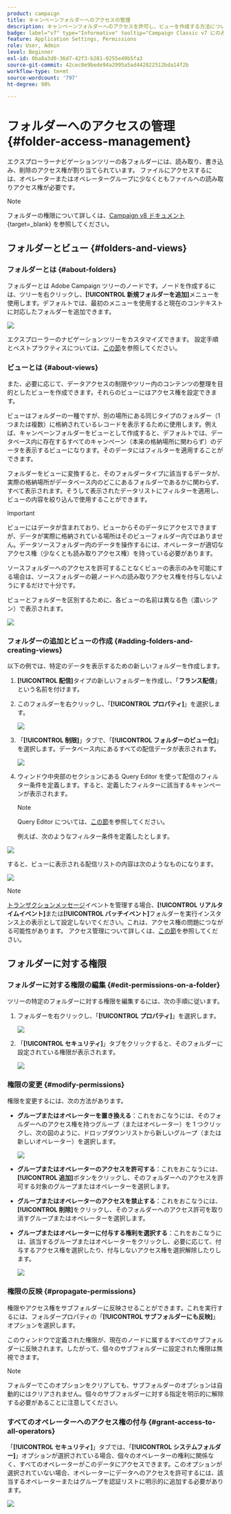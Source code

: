 ```yaml
---
product: campaign
title: キャンペーンフォルダーへのアクセスの管理
description: キャンペーンフォルダーへのアクセスを許可し、ビューを作成する方法について説明します。
badge: label="v7" type="Informative" tooltip="Campaign Classic v7 にのみ適用されます"
feature: Application Settings, Permissions
role: User, Admin
level: Beginner
exl-id: 0ba8a3d0-36d7-42f3-b281-0255e49b5fa3
source-git-commit: 42cec0e9bede94a2995a5ad442822512bda14f2b
workflow-type: tm+mt
source-wordcount: '797'
ht-degree: 98%

---
```


# フォルダーへのアクセスの管理{#folder-access-management}



エクスプローラーナビゲーションツリーの各フォルダーには、読み取り、書き込み、削除のアクセス権が割り当てられています。 ファイルにアクセスするには、オペレーターまたはオペレーターグループに少なくともファイルへの読み取りアクセス権が必要です。

>[!NOTE]
>
>フォルダーの権限について詳しくは、[Campaign v8 ドキュメント ](https://experienceleague.adobe.com/ja/docs/campaign/campaign-v8/admin/permissions/folder-permissions){target=_blank} を参照してください。


## フォルダーとビュー {#folders-and-views}

### フォルダーとは {#about-folders}

フォルダーとは Adobe Campaign ツリーのノードです。ノードを作成するには、ツリーを右クリックし、**[!UICONTROL 新規フォルダーを追加]**&#x200B;メニューを使用します。デフォルトでは、最初のメニューを使用すると現在のコンテキストに対応したフォルダーを追加できます。

![](assets/s_ncs_user_add_folder_in_tree.png)

エクスプローラーのナビゲーションツリーをカスタマイズできます。 設定手順とベストプラクティスについては、[この節](adobe-campaign-workspace.md)を参照してください。

### ビューとは {#about-views}

また、必要に応じて、データアクセスの制限やツリー内のコンテンツの整理を目的としたビューを作成できます。それらのビューにはアクセス権を設定できます。

ビューはフォルダーの一種ですが、別の場所にある同じタイプのフォルダー（1 つまたは複数）に格納されているレコードを表示するために使用します。例えば、キャンペーンフォルダーをビューとして作成すると、デフォルトでは、データベース内に存在するすべてのキャンペーン（本来の格納場所に関わらず）のデータを表示するビューになります。そのデータにはフィルターを適用することができます。

フォルダーをビューに変換すると、そのフォルダータイプに該当するデータが、実際の格納場所がデータベース内のどこにあるフォルダーであるかに関わらず、すべて表示されます。そうして表示されたデータリストにフィルターを適用し、ビューの内容を絞り込んで使用することができます。

>[!IMPORTANT]
>
>ビューにはデータが含まれており、ビューからそのデータにアクセスできますが、データが実際に格納されている場所はそのビューフォルダー内ではありません。データソースフォルダー内のデータを操作するには、オペレーターが適切なアクセス権（少なくとも読み取りアクセス権）を持っている必要があります。
>
>ソースフォルダーへのアクセスを許可することなくビューの表示のみを可能にする場合は、ソースフォルダーの親ノードへの読み取りアクセス権を付与しないようにするだけで十分です。

ビューとフォルダーを区別するために、各ビューの名前は異なる色（濃いシアン）で表示されます。

![](assets/s_ncs_user_view_name_color.png)

### フォルダーの追加とビューの作成 {#adding-folders-and-creating-views}

以下の例では、特定のデータを表示するための新しいフォルダーを作成します。

1. **[!UICONTROL 配信]**&#x200B;タイプの新しいフォルダーを作成し、「**フランス配信**」という名前を付けます。
1. このフォルダーを右クリックし、「**[!UICONTROL プロパティ]**」を選択します。

   ![](assets/s_ncs_user_add_folder_exple.png)

1. 「**[!UICONTROL 制限]**」タブで、「**[!UICONTROL フォルダーのビュー化]**」を選択します。データベース内にあるすべての配信データが表示されます。

   ![](assets/s_ncs_user_add_folder_exple01.png)

1. ウィンドウ中央部のセクションにある Query Editor を使って配信のフィルター条件を定義します。すると、定義したフィルターに該当するキャンペーンが表示されます。

   >[!NOTE]
   >
   >Query Editor については、[この節](../../platform/using/about-queries-in-campaign.md)を参照してください。

   例えば、次のようなフィルター条件を定義したとします。

![](assets/s_ncs_user_add_folder_exple00.png)

すると、ビューに表示される配信リストの内容は次のようなものになります。

![](assets/s_ncs_user_add_folder_exple02.png)

>[!NOTE]
>
>[トランザクションメッセージ](../../message-center/using/about-transactional-messaging.md)イベントを管理する場合、**[!UICONTROL リアルタイムイベント]**&#x200B;または&#x200B;**[!UICONTROL バッチイベント]**&#x200B;フォルダーを実行インスタンス上の表示として設定しないでください。これは、アクセス権の問題につながる可能性があります。 アクセス管理について詳しくは、[この節](../../message-center/using/about-event-processing.md#event-collection)を参照してください。

## フォルダーに対する権限

### フォルダーに対する権限の編集 {#edit-permissions-on-a-folder}

ツリーの特定のフォルダーに対する権限を編集するには、次の手順に従います。

1. フォルダーを右クリックし、「**[!UICONTROL プロパティ]**」を選択します。

   ![](assets/s_ncs_user_folder_properties.png)

1. 「**[!UICONTROL セキュリティ]**」タブをクリックすると、そのフォルダーに設定されている権限が表示されます。

   ![](assets/s_ncs_user_folder_properties_security.png)

### 権限の変更 {#modify-permissions}

権限を変更するには、次の方法があります。

* **グループまたはオペレーターを置き換える**：これをおこなうには、そのフォルダーへのアクセス権を持つグループ（またはオペレーター）を 1 つクリックし、次の図のように、ドロップダウンリストから新しいグループ（または新しいオペレーター）を選択します。

  ![](assets/s_ncs_user_folder_properties_security02.png)

* **グループまたはオペレーターのアクセスを許可する**：これをおこなうには、**[!UICONTROL 追加]**&#x200B;ボタンをクリックし、そのフォルダーへのアクセスを許可する対象のグループまたはオペレーターを選択します。
* **グループまたはオペレーターのアクセスを禁止する**：これをおこなうには、**[!UICONTROL 削除]**&#x200B;をクリックし、そのフォルダーへのアクセス許可を取り消すグループまたはオペレーターを選択します。
* **グループまたはオペレーターに付与する権利を選択する**：これをおこなうには、該当するグループまたはオペレーターをクリックし、必要に応じて、付与するアクセス権を選択したり、付与しないアクセス権を選択解除したりします。

  ![](assets/s_ncs_user_folder_properties_security03.png)

### 権限の反映 {#propagate-permissions}

権限やアクセス権をサブフォルダーに反映させることができます。これを実行するには、フォルダープロパティの「**[!UICONTROL サブフォルダーにも反映]**」オプションを選択します。

このウィンドウで定義された権限が、現在のノードに属するすべてのサブフォルダーに反映されます。したがって、個々のサブフォルダーに設定された権限は無視できます。

>[!NOTE]
>
>フォルダーでこのオプションをクリアしても、サブフォルダーのオプションは自動的にはクリアされません。個々のサブフォルダーに対する指定を明示的に解除する必要があることに注意してください。

### すべてのオペレーターへのアクセス権の付与 {#grant-access-to-all-operators}

「**[!UICONTROL セキュリティ]**」タブでは、「**[!UICONTROL システムフォルダー]**」オプションが選択されている場合、個々のオペレーターの権利に関係なく、すべてのオペレーターがこのデータにアクセスできます。このオプションが選択されていない場合、オペレーターにデータへのアクセスを許可するには、該当するオペレーターまたはグループを認証リストに明示的に追加する必要があります。

![](assets/s_ncs_user_folder_properties_security03b.png)
